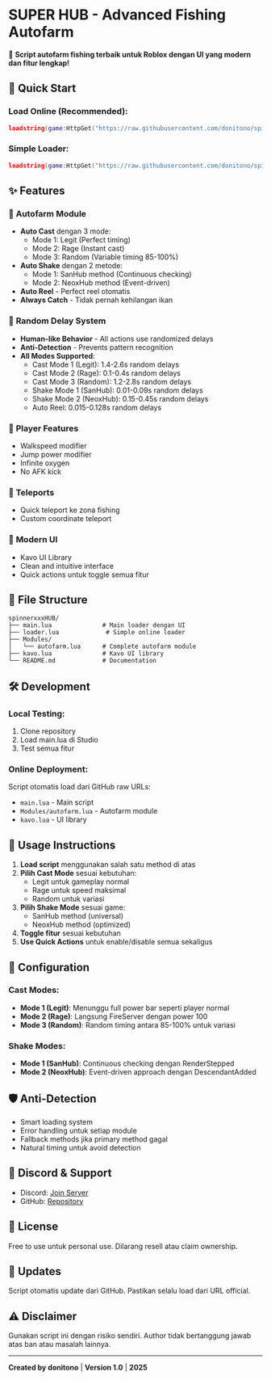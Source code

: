 # SUPER HUB - Advanced Fishing Autofarm

🎣 **Script autofarm fishing terbaik untuk Roblox dengan UI yang modern dan fitur lengkap!**

## 🚀 Quick Start

### Load Online (Recommended):
```lua
loadstring(game:HttpGet("https://raw.githubusercontent.com/donitono/spinnerxxxHUB/main/main.lua"))()
```

### Simple Loader:
```lua
loadstring(game:HttpGet("https://raw.githubusercontent.com/donitono/spinnerxxxHUB/main/loader.lua"))()
```

## ✨ Features

### 🎣 **Autofarm Module**
- **Auto Cast** dengan 3 mode:
  - Mode 1: Legit (Perfect timing)
  - Mode 2: Rage (Instant cast)
  - Mode 3: Random (Variable timing 85-100%)
- **Auto Shake** dengan 2 metode:
  - Mode 1: SanHub method (Continuous checking)
  - Mode 2: NeoxHub method (Event-driven)
- **Auto Reel** - Perfect reel otomatis
- **Always Catch** - Tidak pernah kehilangan ikan

### 🤖 **Random Delay System**
- **Human-like Behavior** - All actions use randomized delays
- **Anti-Detection** - Prevents pattern recognition
- **All Modes Supported**:
  - Cast Mode 1 (Legit): 1.4-2.6s random delays
  - Cast Mode 2 (Rage): 0.1-0.4s random delays  
  - Cast Mode 3 (Random): 1.2-2.8s random delays
  - Shake Mode 1 (SanHub): 0.01-0.09s random delays
  - Shake Mode 2 (NeoxHub): 0.15-0.45s random delays
  - Auto Reel: 0.015-0.128s random delays

### 👤 **Player Features**
- Walkspeed modifier
- Jump power modifier
- Infinite oxygen
- No AFK kick

### 🚀 **Teleports**
- Quick teleport ke zona fishing
- Custom coordinate teleport

### 🎨 **Modern UI**
- Kavo UI Library
- Clean and intuitive interface
- Quick actions untuk toggle semua fitur

## 📁 File Structure

```
spinnerxxxHUB/
├── main.lua              # Main loader dengan UI
├── loader.lua             # Simple online loader
├── Modules/
│   └── autofarm.lua      # Complete autofarm module
├── kavo.lua              # Kavo UI library
└── README.md             # Documentation
```

## 🛠️ Development

### Local Testing:
1. Clone repository
2. Load main.lua di Studio
3. Test semua fitur

### Online Deployment:
Script otomatis load dari GitHub raw URLs:
- `main.lua` - Main script
- `Modules/autofarm.lua` - Autofarm module
- `kavo.lua` - UI library

## 🎯 Usage Instructions

1. **Load script** menggunakan salah satu method di atas
2. **Pilih Cast Mode** sesuai kebutuhan:
   - Legit untuk gameplay normal
   - Rage untuk speed maksimal
   - Random untuk variasi
3. **Pilih Shake Mode** sesuai game:
   - SanHub method (universal)
   - NeoxHub method (optimized)
4. **Toggle fitur** sesuai kebutuhan
5. **Use Quick Actions** untuk enable/disable semua sekaligus

## 🔧 Configuration

### Cast Modes:
- **Mode 1 (Legit)**: Menunggu full power bar seperti player normal
- **Mode 2 (Rage)**: Langsung FireServer dengan power 100
- **Mode 3 (Random)**: Random timing antara 85-100% untuk variasi

### Shake Modes:
- **Mode 1 (SanHub)**: Continuous checking dengan RenderStepped
- **Mode 2 (NeoxHub)**: Event-driven approach dengan DescendantAdded

## 🛡️ Anti-Detection

- Smart loading system
- Error handling untuk setiap module
- Fallback methods jika primary method gagal
- Natural timing untuk avoid detection

## 📱 Discord & Support

- Discord: [Join Server](https://discord.gg/superhub)
- GitHub: [Repository](https://github.com/donitono/spinnerxxxHUB)

## 📄 License

Free to use untuk personal use. Dilarang resell atau claim ownership.

## 🔄 Updates

Script otomatis update dari GitHub. Pastikan selalu load dari URL official.

## ⚠️ Disclaimer

Gunakan script ini dengan risiko sendiri. Author tidak bertanggung jawab atas ban atau masalah lainnya.

---

**Created by donitono** | **Version 1.0** | **2025**